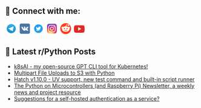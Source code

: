 ## 🔎 Connect with me:
[<img src="https://github.com/bullbesh/bullbesh/blob/main/images/Telegram.png" width="32" height="32" />](https://t.me/bullbesh)
[<img src="https://github.com/bullbesh/bullbesh/blob/main/images/VK.png" width="32" height="32" />](https://vk.com/bullbesh)
[<img src="https://github.com/bullbesh/bullbesh/blob/main/images/Twitter.png" width="32" height="32" />](https://twitter.com/bullbesh1)
[<img src="https://github.com/bullbesh/bullbesh/blob/main/images/Instagram.png" width="32" height="32" />](https://www.instagram.com/bullbesh)
[<img src="https://github.com/bullbesh/bullbesh/blob/main/images/Reddit.png" width="32" height="32" />](https://www.reddit.com/user/bullbesh)
[<img src="https://github.com/bullbesh/bullbesh/blob/main/images/YouTube.png" width="32" height="32" />](https://www.youtube.com/channel/UCtfjRs6uzgq5mfm8S06WTcg)

## 📕 Latest r/Python Posts
<!-- BLOG-POST-LIST:START -->
- [k8sAI - my open-source GPT CLI tool for Kubernetes!](https://www.reddit.com/r/Python/comments/1cij4mp/k8sai_my_opensource_gpt_cli_tool_for_kubernetes/)
- [Multipart File Uploads to S3 with Python](https://www.reddit.com/r/Python/comments/1ciiim4/multipart_file_uploads_to_s3_with_python/)
- [Hatch v1.10.0 - UV support, new test command and built-in script runner](https://www.reddit.com/r/Python/comments/1cigfix/hatch_v1100_uv_support_new_test_command_and/)
- [The Python on Microcontrollers &lpar;and Raspberry Pi&rpar; Newsletter, a weekly news and project resource](https://www.reddit.com/r/Python/comments/1cigewi/the_python_on_microcontrollers_and_raspberry_pi/)
- [Suggestions for a self-hosted authentication as a service?](https://www.reddit.com/r/Python/comments/1ci9ijz/suggestions_for_a_selfhosted_authentication_as_a/)
<!-- BLOG-POST-LIST:END -->
